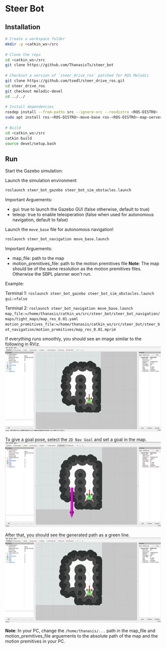 # Steer Bot

## Installation

```bash
# Create a workspace folder
mkdir -p <catkin_ws>/src

# Clone the repo
cd <catkin_ws>/src
git clone https://github.com/ThanasisTs/steer_bot

# Checkout a version of `steer_drive_ros` patched for ROS Melodic
git clone https://github.com/tsedl/steer_drive_ros.git
cd steer_drive_ros
git checkout melodic-devel
cd ../../

# Install dependencies
rosdep install --from-paths src --ignore-src --rosdistro <ROS-DISTRO> -y
sudo apt install ros-<ROS-DISTRO>-move-base ros-<ROS-DISTRO>-map-server ros-<ROS-DISTRO>-teleop-twist-keyboard

# Build
cd <catkin_ws>/src
catkin build
source devel/setup.bash
```

## Run

Start the Gazebo simulation:

Launch the simulation environment
```bash
roslaunch steer_bot_gazebo steer_bot_sim_obstacles.launch
```

Important Arguements:
* gui: true to launch the Gazebo GUI (false otherwise, default to true)
* teleop: true to enable teleoperation (false when used for autonomous navigation, default to false)

Launch the `move_base` file for autonomous navigation!

```bash
roslaunch steer_bot_navigation move_base.launch
```

Important Arguements:
* map_file: path to the map
* motion_premitives_file: path to the motion premitives file
**Note**: The map should be of the same resolution as the motion premitives files. Otherwise the SBPL planner won't run.

Example:

Terminal 1:
`roslaunch steer_bot_gazebo steer_bot_sim_obstacles.launch gui:=false`

Terminal 2:
`roslaunch steer_bot_navigation move_base.launch map_file:=/home/thanasis/catkin_ws/src/steer_bot/steer_bot_navigation/maps/tight_maps/map_res_0.01.yaml motion_premitives_file:=/home/thanasis/catkin_ws/src/steer_bot/steer_bot_navigation/motion_premitives/map_res_0.01.mprim`

If everything runs smoothly, you should see an image similar to the following in RViz.
![alt text](https://github.com/ThanasisTs/steer_bot/blob/master/steer_bot_navigation/rviz.png)

To give a goal pose, select the `2D Nav Goal` and set a goal in the map.
![alt text](https://github.com/ThanasisTs/steer_bot/blob/master/steer_bot_navigation/goal.png)

Αfter that, you should see the generated path as a green line.
![alt text](https://github.com/ThanasisTs/steer_bot/blob/master/steer_bot_navigation/path.png)

**Note**: In your PC, change the `/home/thanasis/...` path in the map_file and motion_premitives_file arguements to the absolute path of the map and the motion premitives in your PC.





